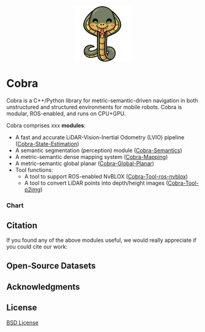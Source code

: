 <!-- <div align="center">
  <a href="http://mit.edu/sparklab/">
    <img align="left" src="docs/media/sparklab_logo.png" width="80" alt="sparklab">
  </a>
  <a href="https://www.mit.edu/~arosinol/">
    <img align="center" src="docs/media/kimeravio_logo.png" width="150" alt="kimera">
  </a>
  <a href="https://mit.edu">
    <img align="right" src="docs/media/mit.png" width="100" alt="mit">
  </a>
</div> -->

<div align="center">
  <a href="">
    <img align="center" src="docs/media/cobra_logo.png" width="150" alt="">
  </a>
</div>

# Cobra

Cobra is a C++/Python library for metric-semantic-driven navigation in both unstructured and structured environments for mobile robots. 
Cobra is modular, ROS-enabled, and runs on CPU+GPU.

Cobra comprises xxx **modules**:
- A fast and accurate LiDAR-Vision-Inertial Odometry (LVIO) pipeline ([Cobra-State-Estimation](http://gitlab.ram-lab.com/ramlab_dataset_sensor/code/r3live))
- A semantic segmentation (perception) module ([Cobra-Semantics]())
- A metric-semantic dense mapping system ([Cobra-Mapping](http://gitlab.ram-lab.com/ramlab_dataset_sensor/mapping_codebase/nvblox))
- A metric-semantic global planar ([Cobra-Global-Planar](http://gitlab.ram-lab.com/ramlab_dataset_sensor/mapping_codebase/glimpse_nvblox_ros1/-/tree/nvblox_ros_dev/nvblox_planner))
- Tool functions:
  - A tool to support ROS-enabled NvBLOX ([Cobra-Tool-ros-nvblox](http://gitlab.ram-lab.com/ramlab_dataset_sensor/mapping_codebase/glimpse_nvblox_ros1))
  - A tool to convert LiDAR points into depth/height images ([Cobra-Tool-p2img](http://gitlab.ram-lab.com/ramlab_dataset_sensor/mapping_codebase/pointcloud_image_converter))

<!-- <p align="center">
    <a href="https://www.youtube.com/watch?v=-5XxXRABXJs">
    <img src="docs/media/kimera_thumbnail.png" alt="Kimera">
    </a>
</p> -->

<!-- Click on the following links to install Kimera's modules and get started! It is very easy to install! -->

<!-- ### [Kimera-VIO & Kimera-Mesher](https://github.com/MIT-SPARK/Kimera-VIO) -->

<!-- <div align="center">
    <a href="https://github.com/MIT-SPARK/Kimera-VIO">
      <img src="docs/media/kimeravio_ROS_mesh.gif" alt="Kimera-VIO">
   </a>
</div> -->

### Chart

<!-- ![overall_chart]() -->

## Citation

If you found any of the above modules useful, we would really appreciate if you could cite our work:

<!-- - [1] A. Rosinol, T. Sattler, M. Pollefeys, L. Carlone. [**Incremental Visual-Inertial 3D Mesh Generation with Structural Regularities**](https://arxiv.org/abs/1903.01067). IEEE Int. Conf. on Robotics and Automation (ICRA), 2019. [arXiv:1903.01067](https://arxiv.org/abs/1903.01067)

```bibtex
@InProceedings{Rosinol19icra-incremental,
  title = {Incremental visual-inertial 3d mesh generation with structural regularities},
  author = {Rosinol, Antoni and Sattler, Torsten and Pollefeys, Marc and Carlone, Luca},
  year = {2019},
  booktitle = {2019 International Conference on Robotics and Automation (ICRA)},
  pdf = {https://arxiv.org/pdf/1903.01067.pdf}
}
``` -->

## Open-Source Datasets

<!-- In addition to the [real-life tests](http://ci-sparklab.mit.edu:8080/job/MIT-SPARK-Kimera/job/master/VIO_20Euroc_20Performance_20Report/) on the [Euroc](https://projects.asl.ethz.ch/datasets/doku.php?id=kmavvisualinertialdatasets) dataset, we use a photo-realistic Unity-based simulator to test Kimera.
The simulator provides:
- RGB Stereo camera
- Depth camera
- Ground-truth 2D Semantic Segmentation
- IMU data
- Ground-Truth Odometry
- 2D Lidar
- TF (ground-truth odometry of robots, and agents)
- Static TF (ground-truth poses of static objects)

Using this simulator, we created several large visual-inertial datasets which feature scenes with and without dynamic agents (humans), as well as a large variety of environments (indoors and outdoors, small and large).
These are ideal to test your Metric-Semantic SLAM and/or other Spatial-AI systems!

- [uHumans](http://web.mit.edu/sparklab/datasets/uHumans/) (released with [3])
- [uHumans2](http://web.mit.edu/sparklab/datasets/uHumans2/) (released with [4]) -->

## Acknowledgments

## License

[BSD License](LICENSE.BSD)
